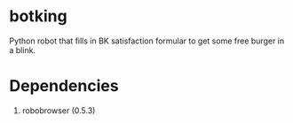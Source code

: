 # botking
Python robot that fills in BK satisfaction formular to get some free burger in
a blink.

# Dependencies
1. robobrowser (0.5.3)
